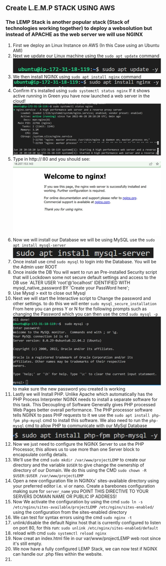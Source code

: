 ## Create L.E.M.P STACK USING AWS
### The LEMP Stack is another popular stack (Stack of technologies working together) to deploy a websolution but instead of APACHE as the web server we will use NGINX

1. First we deploy an Linux Instance on AWS (In this Case using an Ubuntu AMI)
2. Next we update our Linux machine using the `sudo apt update` command
![update cmd](sudoaptupdate.jpg)
3. We then install NGINX using `sudo apt install nginx` command 	![nginxinstall](sudoaptinstallnginx.jpg)
4. Confirm it's installed using `sudo systemctl status nginx` If it shows active running in Green you have now launched a web server in the cloud! ![NGINX Status](nginxrunning.jpg)
5. Type in http://<Public IP address of Instance running web server>:80 and you should see: ![NGINX Running from IP Address](nginxrunning2.jpg)
6. Now we will install our Database we will be using MySQL use the `sudo apt install mysql-server` ![DB Install](mysqlinstall.jpg)
7. Once install use cmd `sudo mysql` to login into the Database. You will be the Admin user ROOT
8. Once inside the DB  You will want to run an Pre-installed Security script that will Lockdown some not secure default settings and access to the DB use `ALTER USER 'root'@'localhost' IDENTIFIED WITH mysql_native_password BY 'Create your PassWord here'; 
9. Use Mysql > exit to close out Mysql
10. Next we will start the Interactive script to Change the password and other settings. to do this we will enter `sudo mysql_secure_installation`
From here you can press Y or N for the following prompts such as changing the Password which you can then use the cmd `sudo mysql -p` ![MySql-p](mysqlp.jpg) to make sure the new password you created is working 
11. Lastly we will Install PHP. Unlike Apache which automatically has the PHP Process Interpreter NGINX needs to install a separate software for this task. This Decoupling of Software Generally gives PHP processed Web Pages better overall performance. The PHP processor software tells NGINX to pass PHP requests to it we use the `sudo apt install php-fpm php-mysql` cmd to install this software. We also need to run the `php-mysql` cmd to allow PHP to communicate with our MySql Database ![PHP Install](phpinstall.jpg)
12. Now we just need to configure the NGINX Server to use the PHP Processor, this allows us to use more than one Server block to encapsulate config details. 
13. We'll use the cmd `sudo mkdir /var/www/projectLEMP` to create our directory and the variable `$USER` to give change the ownership of directory of our Domain. We do this using the CMD `sudo chown -R $USER:$USER /var/www/projectLEMP`
14. Open a new configuration file in NGINXs' sites-available directory using your preferred editor i.e. vi or nano. Create a barebones configuration making sure for `server_name` you POINT THIS DIRECTIVE TO YOUR SERVERS DOMAIN NAME OR PUBLIC IP ADDRESS!
15. Now We activate the configuration by using the cmd `sudo ln -s /etc/nginx/sites-available/projectLEMP /etc/nginx/sites-enabled/` using the configuration from the sites-enabled directory
16. We can test for syntax errors using the cmd `sudo nginx -t`
17. unlink/disable the default Nginx host that is currently configured to listen on port 80, for this run: `sudo unlink /etc/nginx/sites-enabled/default`
18. reload with cmd `sudo systemctl reload nginx`
19. Now creat an index.html file in our var/www/projectLEMP web root since it's still empty.
20. We now have a fully configured LEMP Stack, we can now test if NGINX can handle our .php files within the website. 
21. 

 
